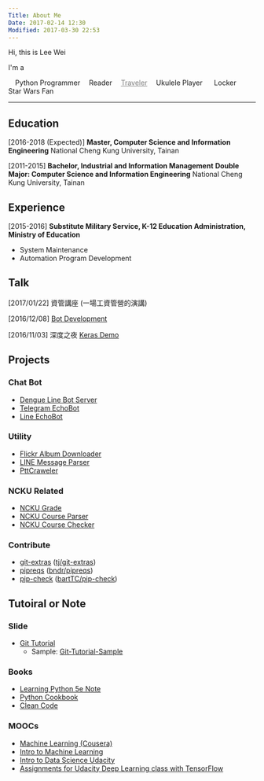 ```yaml
---
Title: About Me
Date: 2017-02-14 12:30
Modified: 2017-03-30 22:53
---
```


<link href="//maxcdn.bootstrapcdn.com/font-awesome/4.2.0/css/font-awesome.min.css" rel="stylesheet">


Hi, this is Lee Wei

I'm a
  
<i class="fa fa-lg fa-terminal" style="padding-right:1em"></i> Python Programmer
<i class="fa fa-lg fa-book" style="padding-right:1em"></i> Reader
<a href="https://www.flickr.com/photos/10280407@N02/" target="_blank" title="Flickr" style="color:gray"><i class="fa fa-lg fa-camera" style="padding-right:1em"></i>Traveler</a>
<i class="fa fa-lg fa-music" style="padding-right:1em"></i> Ukulele Player
<i class="fa fa-lg fa-lock" style="padding-right:1.4em"></i> Locker
<i class="fa fa-lg fa-rebel" style="padding-right:1em"></i> Star Wars Fan

----

## Education
[2016-2018 (Expected)]
**Master, Computer Science and Information Engineering**
National Cheng Kung University, Tainan

[2011-2015]
**Bachelor, Industrial and Information Management**
**Double Major: Computer Science and Information Engineering**
National Cheng Kung University, Tainan


## Experience
[2015-2016]
**Substitute Military Service, K-12 Education Administration, Ministry of Education**

-  System Maintenance
-  Automation Program Development

## Talk
[2017/01/22]
資管講座 (一場工資管營的演講)

[2016/12/08]
[Bot Development](https://hackmd.io/p/HkW8LjRfl)

[2016/11/03]
深度之夜
[Keras Demo](https://github.com/Lee-W/Keras-Mnist-Example)


## Projects
### Chat Bot
- [Dengue Line Bot Server](https://github.com/NCKU-CCS/line_bot_server)
- [Telegram EchoBot](https://github.com/Lee-W/telegram_echobot)
- [Line EchoBot](https://github.com/Lee-W/line_echobot)

### Utility
- [Flickr Album Downloader](https://github.com/Lee-W/Flickr_Album_Downloader)
- [LINE Message Parser](https://github.com/Lee-W/LineMessageParser)
- [PttCraweler](https://github.com/Lee-W/PttCrawler)

### NCKU Related
- [NCKU Grade](https://github.com/Lee-W/NCKU_Grade)
- [NCKU Course Parser](https://github.com/Lee-W/nckucourseparser)
- [NCKU Course Checker](https://github.com/Lee-W/NCKU-course-checker)

### Contribute
- [git-extras](https://github.com/Lee-W/git-extras) ([tj/git-extras](https://github.com/tj/git-extras))
- [pipreqs](https://github.com/Lee-W/pipreqs) ([bndr/pipreqs](https://github.com/bndr/pipreqs))
- [pip-check](https://github.com/Lee-W/pip-check) ([bartTC/pip-check](https://github.com/bartTC/pip-check))


## Tutoiral or Note
### Slide
- [Git Tutorial](https://github.com/Lee-W/git-tutorial)
    - Sample: [Git-Tutorial-Sample](https://github.com/Lee-W/Git-Tutorial-Sample)

### Books
- [Learning Python 5e Note](https://github.com/Lee-W/Learning_Python)
- [Python Cookbook](https://github.com/Lee-W/Python_Cookbook)
- [Clean Code](https://lee-w.gitbooks.io/clean-code/content/)

### MOOCs
- [Machine Learning (Cousera)](https://github.com/Lee-W/Machine-Learning-Coursera)
- [Intro to Machine Learning](https://github.com/Lee-W/Intro_to_Machine_Learning_Udacity)
- [Intro to Data Science Udacity](https://github.com/Lee-W/Intro_to_Data_Science_Udacity)
- [Assignments for Udacity Deep Learning class with TensorFlow](https://github.com/Lee-W/Deep-Learning-Udacity)
